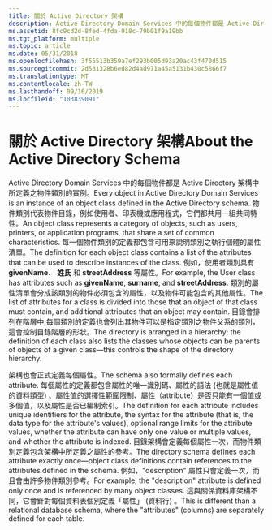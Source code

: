 ```yaml
---
title: 關於 Active Directory 架構
description: Active Directory Domain Services 中的每個物件都是 Active Directory 架構中所定義之物件類別的實例。
ms.assetid: 8fc9cd2d-8fed-4fda-918c-79b01f9a19bb
ms.tgt_platform: multiple
ms.topic: article
ms.date: 05/31/2018
ms.openlocfilehash: 3f55513b359a7ef293b005d93a20ac43f470d515
ms.sourcegitcommit: 2d531328b6ed82d4ad971a45a5131b430c5866f7
ms.translationtype: MT
ms.contentlocale: zh-TW
ms.lasthandoff: 09/16/2019
ms.locfileid: "103839091"
---
```

# <a name="about-the-active-directory-schema"></a><span data-ttu-id="99104-103">關於 Active Directory 架構</span><span class="sxs-lookup"><span data-stu-id="99104-103">About the Active Directory Schema</span></span>

<span data-ttu-id="99104-104">Active Directory Domain Services 中的每個物件都是 Active Directory 架構中所定義之物件類別的實例。</span><span class="sxs-lookup"><span data-stu-id="99104-104">Every object in Active Directory Domain Services is an instance of an object class defined in the Active Directory schema.</span></span> <span data-ttu-id="99104-105">物件類別代表物件目錄，例如使用者、印表機或應用程式，它們都共用一組共同特性。</span><span class="sxs-lookup"><span data-stu-id="99104-105">An object class represents a category of objects, such as users, printers, or application programs, that share a set of common characteristics.</span></span> <span data-ttu-id="99104-106">每一個物件類別的定義都包含可用來說明類別之執行個體的屬性清單。</span><span class="sxs-lookup"><span data-stu-id="99104-106">The definition for each object class contains a list of the attributes that can be used to describe instances of the class.</span></span> <span data-ttu-id="99104-107">例如，使用者類別具有 **givenName**、 **姓氏** 和 **streetAddress** 等屬性。</span><span class="sxs-lookup"><span data-stu-id="99104-107">For example, the User class has attributes such as **givenName**, **surname**, and **streetAddress**.</span></span> <span data-ttu-id="99104-108">類別的屬性清單會分成該類別的物件必須包含的屬性，以及物件可能包含的其他屬性。</span><span class="sxs-lookup"><span data-stu-id="99104-108">The list of attributes for a class is divided into those that an object of that class must contain, and additional attributes that an object may contain.</span></span> <span data-ttu-id="99104-109">目錄會排列在階層中;每個類別的定義也會列出其物件可以是指定類別之物件父系的類別，這會控制目錄階層的形狀。</span><span class="sxs-lookup"><span data-stu-id="99104-109">The directory is arranged in a hierarchy; the definition of each class also lists the classes whose objects can be parents of objects of a given class—this controls the shape of the directory hierarchy.</span></span>

<span data-ttu-id="99104-110">架構也會正式定義每個屬性。</span><span class="sxs-lookup"><span data-stu-id="99104-110">The schema also formally defines each attribute.</span></span> <span data-ttu-id="99104-111">每個屬性的定義都包含屬性的唯一識別碼、屬性的語法 (也就是屬性值的資料類型) 、屬性值的選擇性範圍限制、屬性（attribute）是否只能有一個值或多個值，以及屬性是否已編制索引。</span><span class="sxs-lookup"><span data-stu-id="99104-111">The definition for each attribute includes unique identifiers for the attribute, the syntax for the attribute (that is, the data type for the attribute's values), optional range limits for the attribute values, whether the attribute can have only one value or multiple values, and whether the attribute is indexed.</span></span> <span data-ttu-id="99104-112">目錄架構會定義每個屬性一次，而物件類別定義包含架構中所定義之屬性的參考。</span><span class="sxs-lookup"><span data-stu-id="99104-112">The directory schema defines each attribute exactly once—object class definitions contain references to the attributes defined in the schema.</span></span> <span data-ttu-id="99104-113">例如，"description" 屬性只會定義一次，而且會由許多物件類別參考。</span><span class="sxs-lookup"><span data-stu-id="99104-113">For example, the "description" attribute is defined only once and is referenced by many object classes.</span></span> <span data-ttu-id="99104-114">這與關係資料庫架構不同，它會針對每個資料表個別定義「屬性」 (資料行) 。</span><span class="sxs-lookup"><span data-stu-id="99104-114">This is different than a relational database schema, where the "attributes" (columns) are separately defined for each table.</span></span>

 

 




